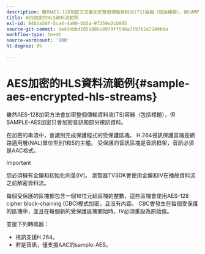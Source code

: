 ```yaml
---
description: 雖然AES-128加密方法會加密整個傳輸資料流(TS)容器（包括標題），但SAMPLE-AES加密只會加密音訊和部分視訊資料。
title: AES加密的HLS資料流範例
exl-id: 04bda50f-5ca4-4a00-bb5a-97259a2cb005
source-git-commit: be43bbbd1051886c8979ff590a3197b2a7249b6a
workflow-type: tm+mt
source-wordcount: '200'
ht-degree: 0%

---
```


# AES加密的HLS資料流範例{#sample-aes-encrypted-hls-streams}

雖然AES-128加密方法會加密整個傳輸資料流(TS)容器（包括標題），但SAMPLE-AES加密只會加密音訊和部分視訊資料。

在加密的串流中，會識別完成保護程式的受保護區塊。 H.264視訊保護區塊是網路適用層(NAL)單位型別1和5的主體。 受保護的音訊區塊是音訊框架，音訊必須是AAC格式。

>[!IMPORTANT]
>
>您必須擁有金鑰和初始化向量(IV)。 瀏覽器TVSDK會使用金鑰和IV在播放資料流之前解密資料流。

每個受保護的區塊都包含一個16位元組區塊的整數，這些區塊會使用AES-128 cipher block-chaining (CBC)模式加密，且沒有內距。 CBC會發生在每個受保護的區塊中，並且在每個新的受保護區塊開始時，IV必須重設為原始值。

支援下列轉碼器：

* 視訊支援H.264。
* 若是音訊，僅支援AAC的sample-AES。

